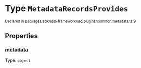 # Type `MetadataRecordsProvides`
<sub>Declared in [packages/sdk/app-framework/src/plugins/common/metadata.ts:9](https://github.com/dxos/dxos/blob/d2aae6ea4/packages/sdk/app-framework/src/plugins/common/metadata.ts#L9)</sub>




## Properties
### [metadata](https://github.com/dxos/dxos/blob/d2aae6ea4/packages/sdk/app-framework/src/plugins/common/metadata.ts#L10)
Type: <code>object</code>





